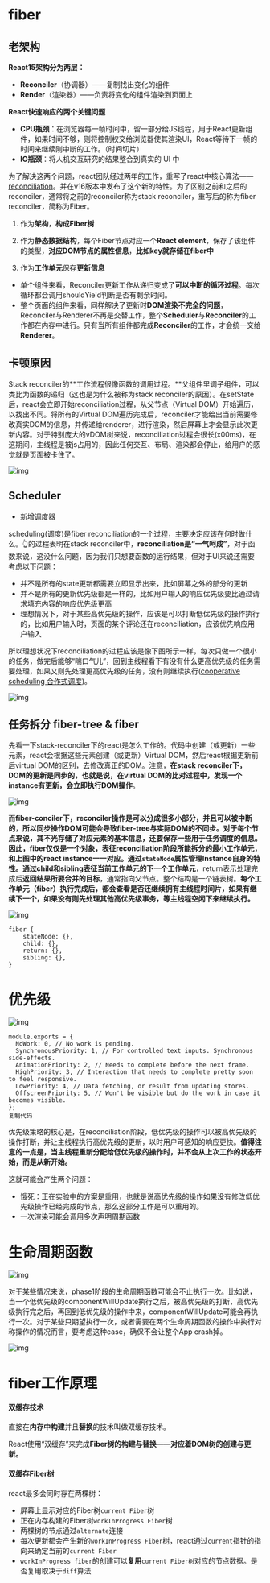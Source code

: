 # fiber

## 老架构

**React15架构分为两层：**

- **Reconciler**（协调器）——复制找出变化的组件
- **Render**（渲染器）——负责将变化的组件渲染到页面上

**React快速响应的两个关键问题**

- **CPU瓶颈**：在浏览器每一帧时间中，留一部分给JS线程，用于React更新组件，如果时间不够，则将控制权交给浏览器使其渲染UI，React等待下一帧的时间来继续刚中断的工作。（时间切片）
- **IO瓶颈**：将人机交互研究的结果整合到真实的 UI 中

为了解决这两个问题，react团队经过两年的工作，重写了react中核心算法——[reconciliation](https://reactjs.org/docs/reconciliation.html)。并在v16版本中发布了这个新的特性。为了区别之前和之后的reconciler，通常将之前的reconciler称为stack reconciler，重写后的称为fiber reconciler，简称为Fiber。

1. 作为**架构**，**构成Fiber树**

2. 作为**静态数据结构**，每个Fiber节点对应一个**React element**，保存了该组件的类型，**对应DOM节点的属性信息**，**比如key就存储在fiber中**

3. 作为**工作单元**保存**更新信息**

* 单个组件来看，Reconciler更新工作从递归变成了**可以中断的循环过程**。每次循环都会调用shouldYield判断是否有剩余时间。
* 整个页面的组件来看，同样解决了更新时**DOM渲染不完全的问题**，Reconciler与Renderer不再是交替工作，整个**Scheduler**与**Reconciler**的工作都在内存中进行。只有当所有组件都完成**Reconciler**的工作，才会统一交给**Renderer**。

## 卡顿原因

Stack reconciler的**工作流程很像函数的调用过程。**父组件里调子组件，可以类比为函数的递归（这也是为什么被称为stack reconciler的原因）。在setState后，react会立即开始reconciliation过程，从父节点（Virtual DOM）开始遍历，以找出不同。将所有的Virtual DOM遍历完成后，reconciler才能给出当前需要修改真实DOM的信息，并传递给renderer，进行渲染，然后屏幕上才会显示此次更新内容。对于特别庞大的vDOM树来说，reconciliation过程会很长(x00ms)，在这期间，主线程是被js占用的，因此任何交互、布局、渲染都会停止，给用户的感觉就是页面被卡住了。



![img](https://user-gold-cdn.xitu.io/2018/3/25/1625d95c71288586?imageView2/0/w/1280/h/960/format/webp/ignore-error/1)



## Scheduler

* 新增调度器

scheduling(调度)是fiber reconciliation的一个过程，主要决定应该在何时做什么。👆的过程表明在stack reconciler中，**reconciliation是“一气呵成”**，对于函数来说，这没什么问题，因为我们只想要函数的运行结果，但对于UI来说还需要考虑以下问题：

- 并不是所有的state更新都需要立即显示出来，比如屏幕之外的部分的更新
- 并不是所有的更新优先级都是一样的，比如用户输入的响应优先级要比通过请求填充内容的响应优先级更高
- 理想情况下，对于某些高优先级的操作，应该是可以打断低优先级的操作执行的，比如用户输入时，页面的某个评论还在reconciliation，应该优先响应用户输入

所以理想状况下reconciliation的过程应该是像下图所示一样，每次只做一个很小的任务，做完后能够“喘口气儿”，回到主线程看下有没有什么更高优先级的任务需要处理，如果又则先处理更高优先级的任务，没有则继续执行([cooperative scheduling 合作式调度](https://www.w3.org/TR/requestidlecallback/))。



![img](https://user-gold-cdn.xitu.io/2018/3/25/1625d95c5e30223b?imageView2/0/w/1280/h/960/format/webp/ignore-error/1)



## 任务拆分 fiber-tree & fiber

先看一下stack-reconciler下的react是怎么工作的。代码中创建（或更新）一些元素，react会根据这些元素创建（或更新）Virtual DOM，然后react根据更新前后virtual DOM的区别，去修改真正的DOM。注意，**在stack reconciler下，DOM的更新是同步的，也就是说，在virtual DOM的比对过程中，发现一个instance有更新，会立即执行DOM操作**。



![img](https://user-gold-cdn.xitu.io/2018/3/25/1625d95bc368e5f5?imageView2/0/w/1280/h/960/format/webp/ignore-error/1)



而**fiber-conciler下，reconciler操作是可以分成很多小部分，并且可以被中断的**，**所以同步操作DOM可能会导致fiber-tree与实际DOM的不同步。**对于每个节点来说，其不光存储了对应元素的基本信息，还要保存一些用于任务调度的信息。因此，**fiber仅仅是一个对象**，表征reconciliation阶段所能拆分的最小工作单元，和上图中的react instance一一对应。通过`stateNode`属性管理Instance自身的特性。通过**child和sibling表征当前工作单元的下一个工作单元**，return表示处理完成后**返回结果所要合并的目标**，通常指向父节点。整个结构是一个链表树。**每个工作单元（fiber）执行完成后，都会查看是否还继续拥有主线程时间片，如果有继续下一个，如果没有则先处理其他高优先级事务，等主线程空闲下来继续执行。**



![img](https://user-gold-cdn.xitu.io/2018/3/25/1625d95bc781908d?imageView2/0/w/1280/h/960/format/webp/ignore-error/1)



```
fiber {
  	stateNode: {},
    child: {},
    return: {},
    sibling: {},
}
```

# 优先级



![img](https://user-gold-cdn.xitu.io/2018/3/25/1625d95cf4113203?imageView2/0/w/1280/h/960/format/webp/ignore-error/1)



```
module.exports = {
  NoWork: 0, // No work is pending.
  SynchronousPriority: 1, // For controlled text inputs. Synchronous side-effects.
  AnimationPriority: 2, // Needs to complete before the next frame.
  HighPriority: 3, // Interaction that needs to complete pretty soon to feel responsive.
  LowPriority: 4, // Data fetching, or result from updating stores.
  OffscreenPriority: 5, // Won't be visible but do the work in case it becomes visible.
};
复制代码
```

优先级策略的核心是，在reconciliation阶段，低优先级的操作可以被高优先级的操作打断，并让主线程执行高优先级的更新，以时用户可感知的响应更快。**值得注意的一点是，当主线程重新分配给低优先级的操作时，并不会从上次工作的状态开始，而是从新开始。**

这就可能会产生两个问题：

- 饿死：正在实验中的方案是重用，也就是说高优先级的操作如果没有修改低优先级操作已经完成的节点，那么这部分工作是可以重用的。
- 一次渲染可能会调用多次声明周期函数

# 生命周期函数



![img](https://user-gold-cdn.xitu.io/2018/3/25/1625d95d14c4415e?imageView2/0/w/1280/h/960/format/webp/ignore-error/1)



对于某些情况来说，phase1阶段的生命周期函数可能会不止执行一次。比如说，当一个低优先级的componentWillUpdate执行之后，被高优先级的打断，高优先级执行完之后，再回到低优先级的操作中来，componentWillUpdate可能会再执行一次。对于某些只期望执行一次，或者需要在两个生命周期函数的操作中执行对称操作的情况而言，要考虑这种case，确保不会让整个App crash掉。



![img](https://user-gold-cdn.xitu.io/2018/3/25/1625d95d1383a2b0?imageView2/0/w/1280/h/960/format/webp/ignore-error/1)

# fiber工作原理

#### 双缓存技术

直接在**内存中构建**并且**替换**的技术叫做双缓存技术。

React使用“双缓存”来完成**Fiber树的构建与替换**——**对应着DOM树的创建与更新。**

#### 双缓存Fiber树

react最多会同时存在两棵树：

- 屏幕上显示对应的Fiber树`current Fiber`树
- 正在内存构建的Fiber树`workInProgress Fiber`树
- 两棵树的节点通过`alternate`连接
- 每次更新都会产生新的`workInProgress Fiber`树，react通过`current`指针的指向来确定当前的`current Fiber`
- `workInProgress fiber`的创建可以**复用**`current Fiber树`对应的节点数据。是否复用取决于`diff`算法